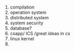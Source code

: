 1. compilation
2. operation system
3. distributed system
4. system security
5. database?
6. csapp/ ICS /great ideas in cs
7. linux kernel
8. 